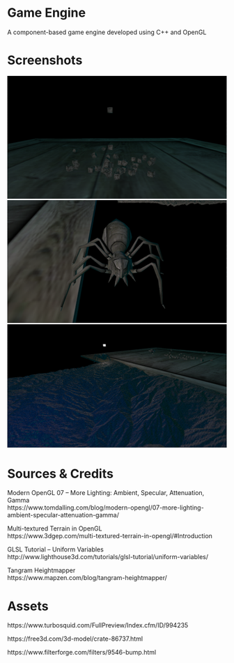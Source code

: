 # Game Engine

<p>A component-based game engine developed using C++ and OpenGL</p>

# Screenshots
![Screenshot](https://github.com/FotisSpinos/Games-programming-3/blob/master/screenshots/FalllingBoxes.png)
![Screenshot](https://github.com/FotisSpinos/Games-programming-3/blob/master/screenshots/Spider.png) 
![Screenshot](https://github.com/FotisSpinos/Games-programming-3/blob/master/screenshots/Terrain.png)
 
# Sources & Credits
<p>Modern OpenGL 07 – More Lighting: Ambient, Specular, Attenuation, Gamma <br>
https://www.tomdalling.com/blog/modern-opengl/07-more-lighting-ambient-specular-attenuation-gamma/</p>

<p>Multi-textured Terrain in OpenGL<br>
https://www.3dgep.com/multi-textured-terrain-in-opengl/#Introduction</p>

<p>GLSL Tutorial – Uniform Variables<br>
http://www.lighthouse3d.com/tutorials/glsl-tutorial/uniform-variables/</p>

<p>
Tangram Heightmapper<br>
https://www.mapzen.com/blog/tangram-heightmapper/</p>

# Assets
<p>https://www.turbosquid.com/FullPreview/Index.cfm/ID/994235</p>
<p>https://free3d.com/3d-model/crate-86737.html</p>
<p>https://www.filterforge.com/filters/9546-bump.html</p>
